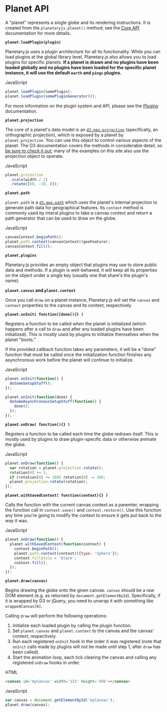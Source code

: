 Planet API
==========

A "planet" represents a single globe and its rendering instructions. It is created from the `planetaryjs.planet()` method; see the [Core API](/documentation/core.html) documentation for more details.

**`planet.loadPlugin(plugin)`**

Planetary.js uses a plugin architecture for all its functionality. While you can load plugins at the global library level, Planetary.js also allows you to load plugins for specific planets. **If a planet is drawn and no plugins have been loaded globally and no plugins have been loaded for the specific planet instance, it will use the default `earth` and `pings` plugins.**

<div class='ui raise segment'>
<div class='ui red ribbon label'>JavaScript</div>

```javascript
planet.loadPlugin(somePlugin);
planet.loadPlugin(somePluginGenerator());
```
</div>

For more information on the plugin system and API, please see the [Plugins](/documentation/plugins.html) documentation.

**`planet.projection`**

The core of a planet's data model is an [`d3.geo.projection`](https://github.com/mbostock/d3/wiki/Geo-Projections) (specifically, an orthographic projection), which is exposed by a planet by `planet.projection`. You can use this object to control various aspects of the planet. The D3 documentation covers the methods in considerable detail, so [be sure to check it out](https://github.com/mbostock/d3/wiki/Geo-Projections); many of the examples on this site also use the projection object to operate.

<div class='ui raise segment'>
<div class='ui red ribbon label'>JavaScript</div>

```javascript
planet.projection
  .scale(width / 2)
  .rotate([60, -10, 0]);
```
</div>

**`planet.path`**

`planet.path` is a [`d3.geo.path`](https://github.com/mbostock/d3/wiki/Geo-Paths) which uses the planet's internal projection to generate path data for geographical features. Its `context` method is commonly used by interal plugins to take a canvas context and return a path generator that can be used to draw on the globe.

<div class='ui raise segment'>
<div class='ui red ribbon label'>JavaScript</div>

```javascript
canvasContext.beginPath();
planet.path.context(canvasContext)(geoFeature);
canvasContext.fill();
```
</div>

**`planet.plugins`**

Planetary.js provides an empty object that plugins may use to store public data and methods. If a plugin is well-behaved, it will keep all its properties on the object under a single key (usually one that share's the plugin's name).

**`planet.canvas` and `planet.context`**

Once you call `draw` on a planet instance, Planetary.js will set the `canvas` and `context` properties to the canvas and its context, respectively.

**`planet.onInit( function([done]){} )`**

Registers a function to be called when the planet is initialized (which happens after a call to `draw` and after any loaded plugins have been initialized). This is mostly used by plugins to initialize themselves when the planet "boots."

If the provided callback function takes any parameters, it will be a "done" function that must be called once the initialization function finishes any asynchronous work before the planet will continue to initialize.

<div class='ui raise segment'>
<div class='ui red ribbon label'>JavaScript</div>

```javascript
planet.onInit(function() {
  doSomeSetupStuff();
});

planet.onInit(function(done) {
  doSomeAsynchronousSetupStuff(function() {
    done();
  });
});
```
</div>

**`planet.onDraw( function(){} )`**

Registers a function to be called each time the globe redraws itself. This is mostly used by plugins to draw plugin-specific data or otherwise animate the globe.

<div class='ui raise segment'>
<div class='ui red ribbon label'>JavaScript</div>

```javascript
planet.onDraw(function() {
  var rotation = planet.projection.rotate();
  rotation[0] += 1;
  if (rotation[0] >= 180) rotation[0] -= 360;
  planet.projection.rotate(rotation);
});
```
</div>

**`planet.withSavedContext( function(context){} )`**

Calls the function with the current canvas context as a paremter, wrapping the function call in `context.save()` and `context.restore()`. Use this function any time you're going to modify the context to ensure it gets put back to the way it was.

<div class='ui raise segment'>
<div class='ui red ribbon label'>JavaScript</div>

```javascript
planet.onDraw(function() {
  planet.withSavedContext(function(context) {
    context.beginPath();
    planet.path.context(context)({type: 'Sphere'});
    context.fillStyle = 'black';
    context.fill();
  });
});
```
</div>

**`planet.draw(canvas)`**

Begins drawing the globe onto the given canvas. `canvas` should be a raw DOM element (e.g. as returned by `document.getElementById`). Specifically, if it is wrapped by D3 or jQuery, you need to unwrap it with something like `wrappedCanvas[0]`.

Calling `draw` will perform the following operations:

1. Initialize each loaded plugin by calling the plugin function.
2. Set `planet.canvas` and `planet.context` to the canvas and the canvas' context, respectively.
3. Run each registered `onInit` hook in the order it was registered (note that `onInit` calls made by plugins will not be made until step 1, after `draw` has been called).
4. Start the animation loop, each tick clearing the canvas and calling any registered `onDraw` hooks in order.

<div class='ui raise segment'>
<div class='ui blue ribbon label'>HTML</div>

```html
<canvas id='myCanvas' width='123' height='456'></canvas>
```

<div class='ui red ribbon label'>JavaScript</div>

```javascript
var canvas = document.getElementById('myCanvas');
planet.draw(canvas);
```
</div>
